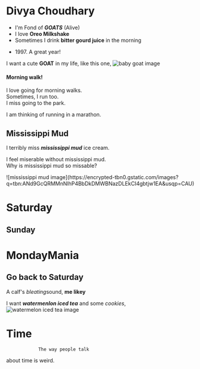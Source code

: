 # Divya Choudhary
* I'm Fond of ***GOATS*** (Alive)
* I love **Oreo Milkshake**
* Sometimes I drink **bitter gourd juice** in the morning
- 1997\. A great year!

I want a cute **GOAT** in my life, like this one, ![baby goat image](https://encrypted-tbn0.gstatic.com/images?q=tbn:ANd9GcSaQZERwseI0OLdKp2O9-0a-giVu0hoa9usteZHoFBTvLOp9pNaloKhke8g2D1u515jxg4&usqp=CAU)






  
#### Morning walk!
<p>I love going
for 
morning walks.<br>
   Sometimes,
I run too.<br>
  I miss
going to the 
park.<br>
   
  I am thinking of 
running in a 
marathon.</p>



## Mississippi Mud
I terribly miss ***mississippi mud*** ice cream.
<p>I feel miserable without mississippi mud. <br>
  Why is mississippi mud so missable? </p>
  ![mississippi mud image](https://encrypted-tbn0.gstatic.com/images?q=tbn:ANd9GcQRMMnNlhP4BbDkDMWBNazDLEkCI4gbtjw1EA&usqp=CAU)
    
Saturday
========

Sunday
------

# MondayMania

## Go back to Saturday

A calf's *bleating*sound, **me likey**

I want ***watermenlon iced tea*** and some *cookies*, ![watermelon iced tea image](https://encrypted-tbn0.gstatic.com/images?q=tbn:ANd9GcSbxbWL3IUYC_JYDqe9TqE9yJ_AZMaWFJV41Q&usqp=CAU)


# Time

                The way people talk
about time is
weird.
